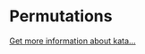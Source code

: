 Permutations
=
[Get more information about kata...](https://www.codewars.com//kata//kata/5254ca2719453dcc0b00027d)